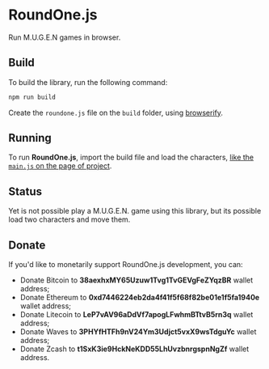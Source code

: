 # RoundOne.js

Run M.U.G.E.N games in browser.

## Build

To build the library, run the following command:
```sh
npm run build
```

Create the `roundone.js` file on the `build` folder, using [browserify](http://browserify.org/).

## Running

To run **RoundOne.js**, import the build file and load the characters, [like the `main.js` on the page of project](https://github.com/roundonejs/roundonejs.github.io/blob/master/js/main.js).

## Status

Yet is not possible play a M.U.G.E.N. game using this library, but its possible load two characters and move them.

## Donate

If you'd like to monetarily support RoundOne.js development, you can:

* Donate Bitcoin to **38aexhxMY65Uzuw1Tvg1TvGEVgFeZYqzBR** wallet address;
* Donate Ethereum to **0xd7446224eb2da4f41f5f68f82be01e1f5fa1940e** wallet address;
* Donate Litecoin to **LeP7vAV96aDdVf7apogLFwhmBTtvB5rn3q** wallet address;
* Donate Waves to **3PHYfHTFh9nV24Ym3Udjct5vxX9wsTdguYc** wallet address;
* Donate Zcash to **t1SxK3ie9HckNeKDD55LhUvzbnrgspnNgZf** wallet address.
